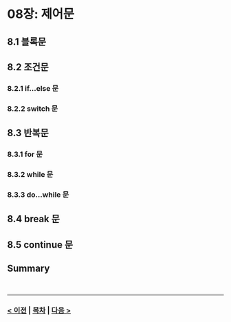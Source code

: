 # 08장: 제어문

## 8.1 블록문
## 8.2 조건문
### 8.2.1 if...else 문
### 8.2.2 switch 문
## 8.3 반복문
### 8.3.1 for 문
### 8.3.2 while 문
### 8.3.3 do...while 문
## 8.4 break 문
## 8.5 continue 문
## Summary

<br>

-----
### [< 이전](Chapter7.md) | [목차](../README.md) | [다음 >](Chapter9.md)